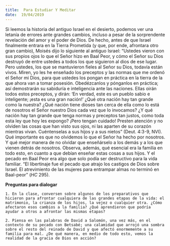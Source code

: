 ```yaml
---
title:  Para Estudiar Y Meditar
date:  19/04/2019
---
```


Si leemos la historia del antiguo Israel en el desierto, podemos ver una letanía de errores ante grandes cambios, incluso a pesar de la sorprendente revelación del amor y el poder de Dios. De hecho, antes de que Israel finalmente entrara en la Tierra Prometida (y que, por ende, afrontara otro gran cambio), Moisés dijo lo siguiente al antiguo Israel: “Ustedes vieron con sus propios ojos lo que el Señor hizo en Baal Peor, y cómo el Señor su Dios destruyó de entre ustedes a todos los que siguieron al dios de ese lugar. Pero ustedes, los que se mantuvieron fieles al Señor su Dios, todavía están vivos. Miren, yo les he enseñado los preceptos y las normas que me ordenó el Señor mi Dios, para que ustedes los pongan en práctica en la tierra de la que ahora van a tomar posesión. Obedézcanlos y pónganlos en práctica; así demostrarán su sabiduría e inteligencia ante las naciones. Ellas oirán todos estos preceptos, y dirán: ‘En verdad, este es un pueblo sabio e inteligente; ¡esta es una gran nación!’ ¿Qué otra nación hay tan grande como la nuestra? ¿Qué nación tiene dioses tan cerca de ella como lo está de nosotros el Señor nuestro Dios cada vez que lo invocamos? ¿Y qué nación hay tan grande que tenga normas y preceptos tan justos, como toda esta ley que hoy les expongo? ¡Pero tengan cuidado! Presten atención y no olviden las cosas que han visto sus ojos, ni las aparten de su corazón mientras vivan. Cuéntenselas a sus hijos y a sus nietos” (Deut. 4:3-9, NVI). Qué importante es que no olvidemos lo que el Señor ha hecho por nosotros. Y qué mejor manera de no olvidar que enseñárselo a los demás y a los que vienen detrás de nosotros. Observa, además, qué esencial era la familia en todo esto, en cuanto a que debían enseñar estas cosas a sus hijos. Y el pecado en Baal Peor era algo que solo podía ser destructivo para la vida familiar. “El libertinaje fue el pecado que atrajo los castigos de Dios sobre Israel. El atrevimiento de las mujeres para entrampar almas no terminó en Baal-peor” (_HC_ 295).

**Preguntas para dialogar**

`1. En la clase, conversen sobre algunos de los preparativos que hicieron para afrontar cualquiera de las grandes etapas de la vida: el matrimonio, la crianza de los hijos, la vejez o cualquier otra. ¿Cómo afectaron esos cambios a la familia? ¿Qué aprendieron que podría ayudar a otros a afrontar las mismas etapas?`

`2. Piensa en las palabras de David a Salomón, una vez más, en el contexto de su pecado con Betsabé; una calamidad que arrojó una sombra sobre el resto del reinado de David y que afectó enormemente a su familia para mal. ¿De qué manera, en medio de todo esto, vemos la realidad de la gracia de Dios en acción?`